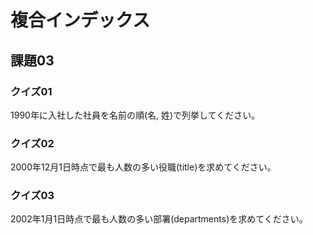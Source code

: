 # 複合インデックス

## 課題03

### クイズ01

1990年に入社した社員を名前の順(名, 姓)で列挙してください。

### クイズ02

2000年12月1日時点で最も人数の多い役職(title)を求めてください。

### クイズ03

2002年1月1日時点で最も人数の多い部署(departments)を求めてください。
